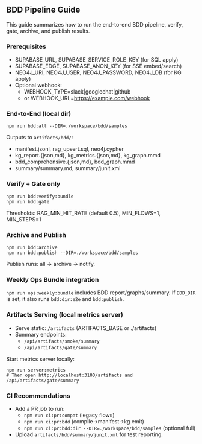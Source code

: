 ## BDD Pipeline Guide

This guide summarizes how to run the end-to-end BDD pipeline, verify, gate, archive, and publish results.

### Prerequisites
- SUPABASE_URL, SUPABASE_SERVICE_ROLE_KEY (for SQL apply)
- SUPABASE_EDGE, SUPABASE_ANON_KEY (for SSE embed/search)
- NEO4J_URI, NEO4J_USER, NEO4J_PASSWORD, NEO4J_DB (for KG apply)
- Optional webhook:
  - WEBHOOK_TYPE=slack|googlechat|github
  - or WEBHOOK_URL=https://example.com/webhook

### End-to-End (local dir)
```
npm run bdd:all --DIR=./workspace/bdd/samples
```
Outputs to `artifacts/bdd/`:
- manifest.jsonl, rag_upsert.sql, neo4j.cypher
- kg_report.{json,md}, kg_metrics.{json,md}, kg_graph.mmd
- bdd_comprehensive.{json,md}, bdd_graph.mmd
- summary/summary.md, summary/junit.xml

### Verify + Gate only
```
npm run bdd:verify:bundle
npm run bdd:gate
```
Thresholds: RAG_MIN_HIT_RATE (default 0.5), MIN_FLOWS=1, MIN_STEPS=1

### Archive and Publish
```
npm run bdd:archive
npm run bdd:publish --DIR=./workspace/bdd/samples
```
Publish runs: all → archive → notify.

### Weekly Ops Bundle integration
`npm run ops:weekly:bundle` includes BDD report/graphs/summary. If `BDD_DIR` is set, it also runs `bdd:dir:e2e` and `bdd:publish`.

### Artifacts Serving (local metrics server)
- Serve static: `/artifacts` (ARTIFACTS_BASE or ./artifacts)
- Summary endpoints:
  - `/api/artifacts/smoke/summary`
  - `/api/artifacts/gate/summary`

Start metrics server locally:
```
npm run server:metrics
# Then open http://localhost:3100/artifacts and /api/artifacts/gate/summary
```

### CI Recommendations
- Add a PR job to run:
  - `npm run ci:pr:compat` (legacy flows)
  - `npm run ci:pr:bdd` (compile→manifest→kg emit)
  - `npm run ci:pr:bdd:dir --DIR=./workspace/bdd/samples` (optional full)
- Upload `artifacts/bdd/summary/junit.xml` for test reporting.


